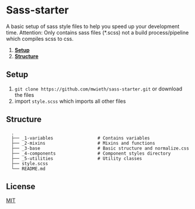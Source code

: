 # Sass-starter

A basic setup of sass style files to help you speed up your development time.
Attention: Only contains sass files (*.scss) not a build process/pipeline which compiles scss to css.

1. **[Setup](#Setup)**<br>
2. **[Structure](#Structure)**

## Setup

1. ```git clone https://github.com/mwieth/sass-starter.git``` or download the files
2. import <code>style.scss</code> which imports all other files


## Structure

```
  .
  ├── _1-variables                 # Contains variables
  ├── _2-mixins                    # Mixins and functions
  ├── _3-base                      # Basic structure and normalize.css
  ├── _4-components                # Component styles directory
  ├── _5-utilities                 # Utility classes
  ├── style.scss
  └── README.md
```

## License
[MIT](https://choosealicense.com/licenses/mit/)